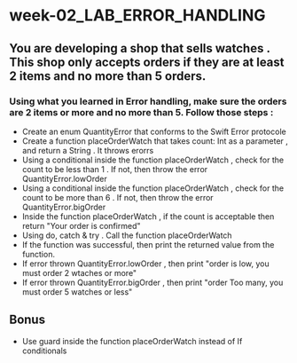 # week-02_LAB_ERROR_HANDLING

## You are developing a shop that sells watches . This shop only accepts orders if they are at least 2 items and no more than 5 orders.

### Using what you learned in Error handling, make sure the orders are 2 items or more and no more than 5.  Follow those steps :

- Create an enum QuantityError that conforms to the Swift Error protocole 
- Create a function placeOrderWatch that takes count: Int as a parameter , and return a String . It  throws erorrs
- Using a conditional inside the function placeOrderWatch , check for the count to be less than 1 . If not, then throw the error QuantityError.lowOrder
- Using a conditional inside the function placeOrderWatch , check for the count to be more than 6 . If not, then throw the error QuantityError.bigOrder
- Inside the function placeOrderWatch , if the count is acceptable then return "Your order is confirmed"
- Using do, catch & try . Call the function placeOrderWatch
- If the function was successful, then print  the returned value from the function. 
- If error thrown QuantityError.lowOrder , then print "order is low, you must order 2 wtaches or more"
- If error thrown QuantityError.bigOrder , then print "order Too many, you must order 5 watches or less"


## Bonus
- Use guard inside the function placeOrderWatch instead of If conditionals
